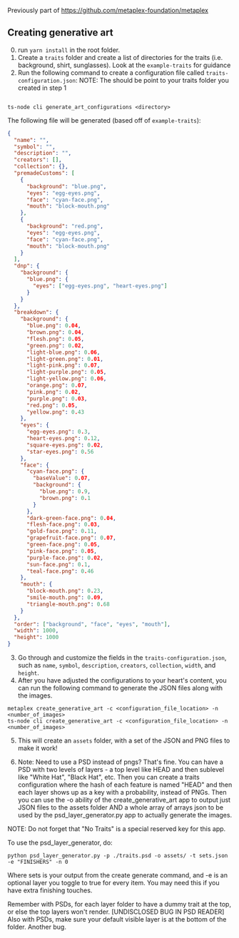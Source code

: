 Previously part of https://github.com/metaplex-foundation/metaplex

## Creating generative art

0. run `yarn install` in the root folder.
1. Create a `traits` folder and create a list of directories for the traits (i.e. background, shirt, sunglasses). Look at the `example-traits` for guidance
2. Run the following command to create a configuration file called `traits-configuration.json`:
   NOTE: The <directory> should be point to your traits folder you created in step 1

```

ts-node cli generate_art_configurations <directory>

```

The following file will be generated (based off of `example-traits`):

```json
{
  "name": "",
  "symbol": "",
  "description": "",
  "creators": [],
  "collection": {},
  "premadeCustoms": [
    {
      "background": "blue.png",
      "eyes": "egg-eyes.png",
      "face": "cyan-face.png",
      "mouth": "block-mouth.png"
    },
    {
      "background": "red.png",
      "eyes": "egg-eyes.png",
      "face": "cyan-face.png",
      "mouth": "block-mouth.png"
    }
  ],
  "dnp": {
    "background": {
      "blue.png": {
        "eyes": ["egg-eyes.png", "heart-eyes.png"]
      }
    }
  },
  "breakdown": {
    "background": {
      "blue.png": 0.04,
      "brown.png": 0.04,
      "flesh.png": 0.05,
      "green.png": 0.02,
      "light-blue.png": 0.06,
      "light-green.png": 0.01,
      "light-pink.png": 0.07,
      "light-purple.png": 0.05,
      "light-yellow.png": 0.06,
      "orange.png": 0.07,
      "pink.png": 0.02,
      "purple.png": 0.03,
      "red.png": 0.05,
      "yellow.png": 0.43
    },
    "eyes": {
      "egg-eyes.png": 0.3,
      "heart-eyes.png": 0.12,
      "square-eyes.png": 0.02,
      "star-eyes.png": 0.56
    },
    "face": {
      "cyan-face.png": {
        "baseValue": 0.07,
        "background": {
          "blue.png": 0.9,
          "brown.png": 0.1
        }
      },
      "dark-green-face.png": 0.04,
      "flesh-face.png": 0.03,
      "gold-face.png": 0.11,
      "grapefruit-face.png": 0.07,
      "green-face.png": 0.05,
      "pink-face.png": 0.05,
      "purple-face.png": 0.02,
      "sun-face.png": 0.1,
      "teal-face.png": 0.46
    },
    "mouth": {
      "block-mouth.png": 0.23,
      "smile-mouth.png": 0.09,
      "triangle-mouth.png": 0.68
    }
  },
  "order": ["background", "face", "eyes", "mouth"],
  "width": 1000,
  "height": 1000
}
```

3. Go through and customize the fields in the `traits-configuration.json`, such as `name`, `symbol`, `description`, `creators`, `collection`, `width`, and `height`.
4. After you have adjusted the configurations to your heart's content, you can run the following command to generate the JSON files along with the images.

```
metaplex create_generative_art -c <configuration_file_location> -n <number_of_images>
ts-node cli create_generative_art -c <configuration_file_location> -n <number_of_images>
```

5. This will create an `assets` folder, with a set of the JSON and PNG files to make it work!

6. Note: Need to use a PSD instead of pngs? That's fine. You can have a PSD with two levels of layers - a top level like HEAD and then sublevel like "White Hat", "Black Hat", etc. Then you can create a traits
   configuration where the hash of each feature is named "HEAD" and then each layer shows up as a key with
   a probability, instead of PNGs. Then you can use the -o ability of the create_generative_art app
   to output just JSON files to the assets folder AND a whole array of arrays json to be used by the psd_layer_generator.py app to actually generate the images.

NOTE: Do not forget that "No Traits" is a special reserved key for this app.

To use the psd_layer_generator, do:

```
python psd_layer_generator.py -p ./traits.psd -o assets/ -t sets.json -e "FINISHERS" -n 0
```

Where sets is your output from the create generate command, and -e is an optional layer you toggle to true
for every item. You may need this if you have extra finishing touches.

Remember with PSDs, for each layer folder to have a dummy trait at the top, or else the top layers won't render. [UNDISCLOSED BUG IN PSD READER]
Also with PSDs, make sure your default visible layer is at the bottom of the folder. Another bug.
